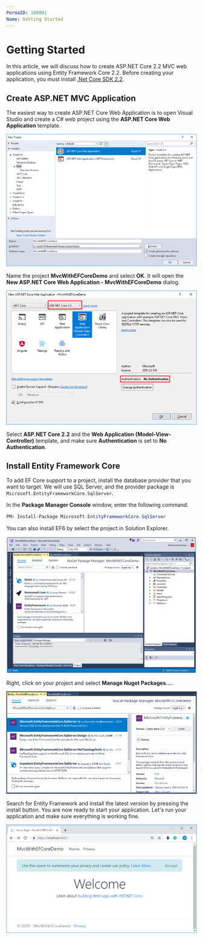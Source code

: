 ```yaml
---
PermaID: 100001
Name: Getting Started
---
```


# Getting Started

In this article, we will discuss how to create ASP.NET Core 2.2 MVC web applications using Entity Framework Core 2.2. Before creating your application, you must install [.Net Core SDK 2.2](https://dotnet.microsoft.com/download).

## Create ASP.NET MVC Application

The easiest way to create ASP.NET Core Web Application is to open Visual Studio and create a C# web project using the **ASP.NET Core Web Application** template. 

<img src="images/getting-started-1.png">

Name the project **MvcWithEFCoreDemo** and select **OK**. It will open the **New ASP.NET Core Web Application - MvcWithEFCoreDemo** dialog.

<img src="images/getting-started-2.png">

Select **ASP.NET Core 2.2** and the **Web Application (Model-View-Controller)** template, and make sure **Authentication** is set to **No Authentication**.

## Install Entity Framework Core

To add EF Core support to a project, install the database provider that you want to target. We will use SQL Server, and the provider package is `Microsoft.EntityFrameworkCore.SqlServer`.

In the **Package Manager Console** window, enter the following command.

```csharp
PM> Install-Package Microsoft.EntityFrameworkCore.SqlServer
```

You can also install EF6 by select the project in Solution Explorer. 

<img src="images/getting-started-3.png">

Right, click on your project and select **Manage Nuget Packages...**.

<img src="images/getting-started-4.png">

Search for Entity Framework and install the latest version by pressing the install button. You are now ready to start your application. Let's run your application and make sure everything is working fine.

<img src="images/getting-started-5.png">
